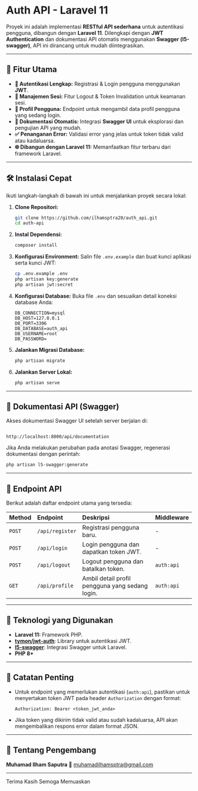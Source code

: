 # Auth API - Laravel 11

Proyek ini adalah implementasi **RESTful API sederhana** untuk autentikasi pengguna, dibangun dengan **Laravel 11**. Dilengkapi dengan **JWT Authentication** dan dokumentasi API otomatis menggunakan **Swagger (l5-swagger)**, API ini dirancang untuk mudah diintegrasikan.

---

## 🚀 Fitur Utama

* **🔐 Autentikasi Lengkap:** Registrasi & Login pengguna menggunakan **JWT**.
* **🔑 Manajemen Sesi:** Fitur Logout & Token Invalidation untuk keamanan sesi.
* **👤 Profil Pengguna:** Endpoint untuk mengambil data profil pengguna yang sedang login.
* **📘 Dokumentasi Otomatis:** Integrasi **Swagger UI** untuk eksplorasi dan pengujian API yang mudah.
* **✅ Penanganan Error:** Validasi error yang jelas untuk token tidak valid atau kadaluarsa.
* **🌐 Dibangun dengan Laravel 11:** Memanfaatkan fitur terbaru dari framework Laravel.

---

## 🛠️ Instalasi Cepat

Ikuti langkah-langkah di bawah ini untuk menjalankan proyek secara lokal:

1.  **Clone Repositori:**

    ```bash
    git clone https://github.com/ilhamsptra20/auth_api.git
    cd auth-api
    ```

2.  **Instal Dependensi:**

    ```bash
    composer install
    ```

3.  **Konfigurasi Environment:**
    Salin file `.env.example` dan buat kunci aplikasi serta kunci JWT:

    ```bash
    cp .env.example .env
    php artisan key:generate
    php artisan jwt:secret
    ```

4.  **Konfigurasi Database:**
    Buka file `.env` dan sesuaikan detail koneksi database Anda:

    ```
    DB_CONNECTION=mysql
    DB_HOST=127.0.0.1
    DB_PORT=3306
    DB_DATABASE=auth_api
    DB_USERNAME=root
    DB_PASSWORD=
    ```

5.  **Jalankan Migrasi Database:**

    ```bash
    php artisan migrate
    ```

6.  **Jalankan Server Lokal:**

    ```bash
    php artisan serve
    ```

---

## 📑 Dokumentasi API (Swagger)

Akses dokumentasi Swagger UI setelah server berjalan di:

````

http://localhost:8000/api/documentation

````

Jika Anda melakukan perubahan pada anotasi Swagger, regenerasi dokumentasi dengan perintah:

```bash
php artisan l5-swagger:generate
````

-----

## 🔐 Endpoint API

Berikut adalah daftar endpoint utama yang tersedia:

| Method | Endpoint        | Deskripsi                       | Middleware |
| :----- | :-------------- | :------------------------------ | :--------- |
| `POST` | `/api/register` | Registrasi pengguna baru.       | -          |
| `POST` | `/api/login`    | Login pengguna dan dapatkan token JWT. | -          |
| `POST` | `/api/logout`   | Logout pengguna dan batalkan token. | `auth:api` |
| `GET`  | `/api/profile`  | Ambil detail profil pengguna yang sedang login. | `auth:api` |

-----

## 🧰 Teknologi yang Digunakan

  * **Laravel 11:** Framework PHP.
  * [**tymon/jwt-auth**](https://github.com/tymondesigns/jwt-auth): Library untuk autentikasi JWT.
  * [**l5-swagger**](https://github.com/DarkaOnLine/L5-Swagger): Integrasi Swagger untuk Laravel.
  * **PHP 8+**

-----

## 📌 Catatan Penting

  * Untuk endpoint yang memerlukan autentikasi (`auth:api`), pastikan untuk menyertakan token JWT pada header `Authorization` dengan format:
    ```
    Authorization: Bearer <token_jwt_anda>
    ```
  * Jika token yang dikirim tidak valid atau sudah kadaluarsa, API akan mengembalikan respons error dalam format JSON.

-----

## 👤 Tentang Pengembang

**Muhamad Ilham Saputra**
📧 [muhamadilhamsptra@gmail.com](mailto:muhamadilhamsptra@gmail.com)

-----
Terima Kasih Semoga Memuaskan 
